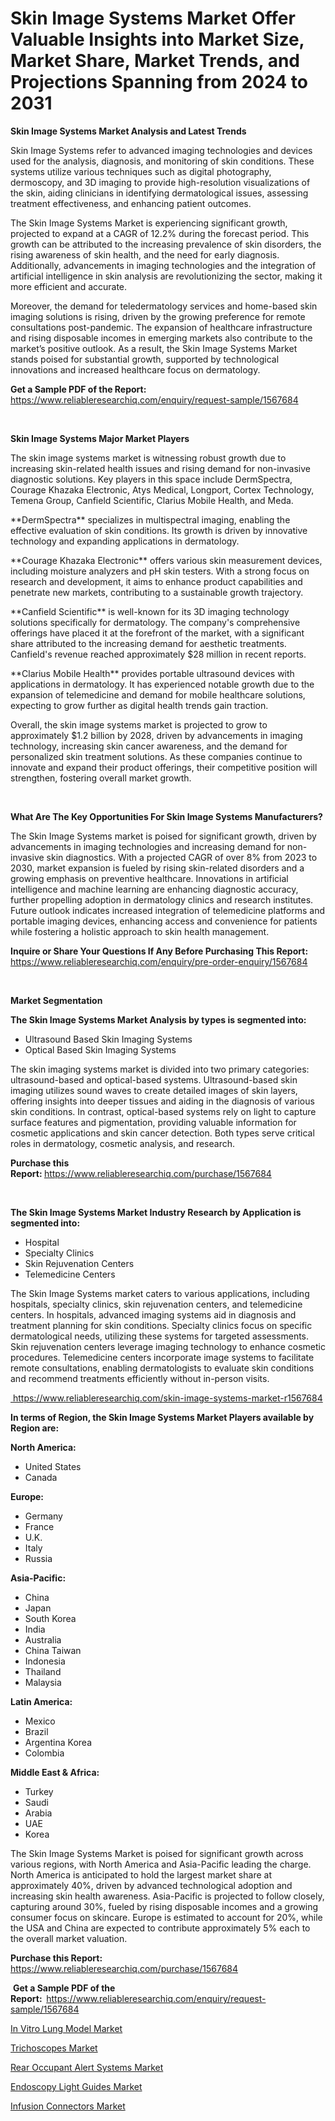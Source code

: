 <p><h1>Skin Image Systems Market Offer Valuable Insights into Market Size, Market Share, Market Trends, and Projections Spanning from 2024 to 2031</h1></p><p><strong>Skin Image Systems Market Analysis and Latest Trends</strong></p>
<p><p>Skin Image Systems refer to advanced imaging technologies and devices used for the analysis, diagnosis, and monitoring of skin conditions. These systems utilize various techniques such as digital photography, dermoscopy, and 3D imaging to provide high-resolution visualizations of the skin, aiding clinicians in identifying dermatological issues, assessing treatment effectiveness, and enhancing patient outcomes.</p><p>The Skin Image Systems Market is experiencing significant growth, projected to expand at a CAGR of 12.2% during the forecast period. This growth can be attributed to the increasing prevalence of skin disorders, the rising awareness of skin health, and the need for early diagnosis. Additionally, advancements in imaging technologies and the integration of artificial intelligence in skin analysis are revolutionizing the sector, making it more efficient and accurate.</p><p>Moreover, the demand for teledermatology services and home-based skin imaging solutions is rising, driven by the growing preference for remote consultations post-pandemic. The expansion of healthcare infrastructure and rising disposable incomes in emerging markets also contribute to the market’s positive outlook. As a result, the Skin Image Systems Market stands poised for substantial growth, supported by technological innovations and increased healthcare focus on dermatology.</p></p>
<p><strong>Get a Sample PDF of the Report:&nbsp;</strong> <a href="https://www.reliableresearchiq.com/enquiry/request-sample/1567684">https://www.reliableresearchiq.com/enquiry/request-sample/1567684</a></p>
<p>&nbsp;</p>
<p><strong>Skin Image Systems Major Market Players</strong></p>
<p><p>The skin image systems market is witnessing robust growth due to increasing skin-related health issues and rising demand for non-invasive diagnostic solutions. Key players in this space include DermSpectra, Courage Khazaka Electronic, Atys Medical, Longport, Cortex Technology, Temena Group, Canfield Scientific, Clarius Mobile Health, and Meda.</p><p>**DermSpectra** specializes in multispectral imaging, enabling the effective evaluation of skin conditions. Its growth is driven by innovative technology and expanding applications in dermatology. </p><p>**Courage Khazaka Electronic** offers various skin measurement devices, including moisture analyzers and pH skin testers. With a strong focus on research and development, it aims to enhance product capabilities and penetrate new markets, contributing to a sustainable growth trajectory.</p><p>**Canfield Scientific** is well-known for its 3D imaging technology solutions specifically for dermatology. The company's comprehensive offerings have placed it at the forefront of the market, with a significant share attributed to the increasing demand for aesthetic treatments. Canfield's revenue reached approximately $28 million in recent reports.</p><p>**Clarius Mobile Health** provides portable ultrasound devices with applications in dermatology. It has experienced notable growth due to the expansion of telemedicine and demand for mobile healthcare solutions, expecting to grow further as digital health trends gain traction.</p><p>Overall, the skin image systems market is projected to grow to approximately $1.2 billion by 2028, driven by advancements in imaging technology, increasing skin cancer awareness, and the demand for personalized skin treatment solutions. As these companies continue to innovate and expand their product offerings, their competitive position will strengthen, fostering overall market growth.</p></p>
<p>&nbsp;</p>
<p><strong>What Are The Key Opportunities For Skin Image Systems Manufacturers?</strong></p>
<p><p>The Skin Image Systems market is poised for significant growth, driven by advancements in imaging technologies and increasing demand for non-invasive skin diagnostics. With a projected CAGR of over 8% from 2023 to 2030, market expansion is fueled by rising skin-related disorders and a growing emphasis on preventive healthcare. Innovations in artificial intelligence and machine learning are enhancing diagnostic accuracy, further propelling adoption in dermatology clinics and research institutes. Future outlook indicates increased integration of telemedicine platforms and portable imaging devices, enhancing access and convenience for patients while fostering a holistic approach to skin health management.</p></p>
<p><strong>Inquire or Share Your Questions If Any Before Purchasing This Report:</strong> <a href="https://www.reliableresearchiq.com/enquiry/pre-order-enquiry/1567684">https://www.reliableresearchiq.com/enquiry/pre-order-enquiry/1567684</a></p>
<p>&nbsp;</p>
<p><strong>Market Segmentation</strong></p>
<p><strong>The Skin Image Systems Market Analysis by types is segmented into:</strong></p>
<p><ul><li>Ultrasound Based Skin Imaging Systems</li><li>Optical Based Skin Imaging Systems</li></ul></p>
<p><p>The skin imaging systems market is divided into two primary categories: ultrasound-based and optical-based systems. Ultrasound-based skin imaging utilizes sound waves to create detailed images of skin layers, offering insights into deeper tissues and aiding in the diagnosis of various skin conditions. In contrast, optical-based systems rely on light to capture surface features and pigmentation, providing valuable information for cosmetic applications and skin cancer detection. Both types serve critical roles in dermatology, cosmetic analysis, and research.</p></p>
<p><strong>Purchase this Report:&nbsp;</strong><a href="https://www.reliableresearchiq.com/purchase/1567684">https://www.reliableresearchiq.com/purchase/1567684</a></p>
<p>&nbsp;</p>
<p><strong>The Skin Image Systems Market Industry Research by Application is segmented into:</strong></p>
<p><ul><li>Hospital</li><li>Specialty Clinics</li><li>Skin Rejuvenation Centers</li><li>Telemedicine Centers</li></ul></p>
<p><p>The Skin Image Systems market caters to various applications, including hospitals, specialty clinics, skin rejuvenation centers, and telemedicine centers. In hospitals, advanced imaging systems aid in diagnosis and treatment planning for skin conditions. Specialty clinics focus on specific dermatological needs, utilizing these systems for targeted assessments. Skin rejuvenation centers leverage imaging technology to enhance cosmetic procedures. Telemedicine centers incorporate image systems to facilitate remote consultations, enabling dermatologists to evaluate skin conditions and recommend treatments efficiently without in-person visits.</p></p>
<p><a href="https://www.reliableresearchiq.com/skin-image-systems-market-r1567684">&nbsp;https://www.reliableresearchiq.com/skin-image-systems-market-r1567684</a></p>
<p><strong>In terms of Region, the Skin Image Systems Market Players available by Region are:</strong></p>
<p>
    <p> <strong> North America: </strong>
        <ul>
            <li>United States</li>
            <li>Canada</li>
        </ul>
        </p> 
    <p> <strong> Europe: </strong>
        <ul>
            <li>Germany</li>
            <li>France</li>
            <li>U.K.</li>
            <li>Italy</li>
            <li>Russia</li>
        </ul>
        </p> 
    <p> <strong> Asia-Pacific: </strong>
        <ul>
            <li>China</li>
            <li>Japan</li>
            <li>South Korea</li>
            <li>India</li>
            <li>Australia</li>
            <li>China Taiwan</li>
            <li>Indonesia</li>
            <li>Thailand</li>
            <li>Malaysia</li>
        </ul>
        </p> 
    <p> <strong> Latin America: </strong>
        <ul>
            <li>Mexico</li>
            <li>Brazil</li>
            <li>Argentina Korea</li>
            <li>Colombia</li>
        </ul>
        </p> 
    <p> <strong> Middle East & Africa: </strong>
        <ul>
            <li>Turkey</li>
            <li>Saudi</li>
            <li>Arabia</li>
            <li>UAE</li>
            <li>Korea</li>
        </ul>
    </p>
    </p>
<p><p>The Skin Image Systems Market is poised for significant growth across various regions, with North America and Asia-Pacific leading the charge. North America is anticipated to hold the largest market share at approximately 40%, driven by advanced technological adoption and increasing skin health awareness. Asia-Pacific is projected to follow closely, capturing around 30%, fueled by rising disposable incomes and a growing consumer focus on skincare. Europe is estimated to account for 20%, while the USA and China are expected to contribute approximately 5% each to the overall market valuation.</p></p>
<p><strong>Purchase this Report: </strong><a href="https://www.reliableresearchiq.com/purchase/1567684">https://www.reliableresearchiq.com/purchase/1567684</a></p>
<p>&nbsp;<strong>Get a Sample PDF of the Report:&nbsp;&nbsp;</strong><a href="https://www.reliableresearchiq.com/enquiry/request-sample/1567684">https://www.reliableresearchiq.com/enquiry/request-sample/1567684</a></p>
<p><strong></strong></p>
<p><p><a href="https://www.linkedin.com/pulse/driving-factors-behind-vitro-lung-model-market-trends-applications-1e88e?trackingId=%2FP9im9Y4T%2F%2B8fjSrGcb7Ig%3D%3D">In Vitro Lung Model Market</a></p><p><a href="https://github.com/WayneHopkins413/Market-Research-Report-List-1/blob/main/trichoscopes-market.md">Trichoscopes Market</a></p><p><a href="https://issuu.com/reportprime-2/docs/rear-occupant-alert-systems-market-_10c98d03a2d4de">Rear Occupant Alert Systems Market</a></p><p><a href="https://medium.com/@kvbohdfy_7015/global-endoscopy-light-guides-market-share-and-growth-opportunities-and-market-size-growing-with-a-ecea6cf1bfd5">Endoscopy Light Guides Market</a></p><p><a href="https://medium.com/@kvbohdfy_7015/why-should-you-invest-in-infusion-connectors-01e123bd4211?postPublishedType=repub">Infusion Connectors Market</a></p></p>
